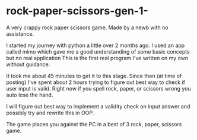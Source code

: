 # rock-paper-scissors-gen-1-
A very crappy rock paper scissors game. Made by a newb with no assistance.

I started my journey with python a little over 2 months ago.
I used an app called mimo which gave me a good understanding of some basic concepts but no real application
This is the first real program I've written on my own without guidance.

It took me about 45 minutes to get it to this stage.
Since then (at time of posting) I've spent about 2 hours trying to figure out best way to check if user input is valid.
Right now if you spell rock, paper, or scissors wrong you auto lose the hand.

I will figure out best way to implement a validity check on input answer and possibly try and rewrite this in OOP.

The game places you against the PC in a best of 3 rock, paper, scissors game. 
